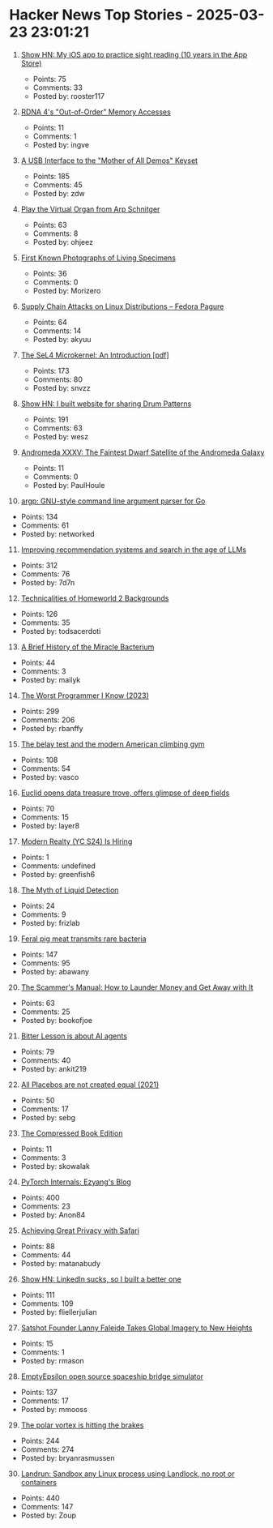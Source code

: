# Hacker News Top Stories - 2025-03-23 23:01:21

1. [Show HN: My iOS app to practice sight reading (10 years in the App Store)](https://apps.apple.com/us/app/notes-sight-reading-trainer/id874386416)
   - Points: 75
   - Comments: 33
   - Posted by: rooster117

2. [RDNA 4's "Out-of-Order" Memory Accesses](https://chipsandcheese.com/p/rdna-4s-out-of-order-memory-accesses)
   - Points: 11
   - Comments: 1
   - Posted by: ingve

3. [A USB Interface to the "Mother of All Demos" Keyset](https://www.righto.com/2025/03/mother-of-all-demos-usb-keyset-interface.html)
   - Points: 185
   - Comments: 45
   - Posted by: zdw

4. [Play the Virtual Organ from Arp Schnitger](https://www.orgelstadt-hamburg.de/play-arp/)
   - Points: 63
   - Comments: 8
   - Posted by: ohjeez

5. [First Known Photographs of Living Specimens](https://www.inaturalist.org/projects/first-known-photographs-of-living-specimens)
   - Points: 36
   - Comments: 0
   - Posted by: Morizero

6. [Supply Chain Attacks on Linux Distributions – Fedora Pagure](https://fenrisk.com/pagure)
   - Points: 64
   - Comments: 14
   - Posted by: akyuu

7. [The SeL4 Microkernel: An Introduction [pdf]](https://sel4.systems/About/seL4-whitepaper.pdf)
   - Points: 173
   - Comments: 80
   - Posted by: snvzz

8. [Show HN: I built website for sharing Drum Patterns](http://drumpatterns.onether.com)
   - Points: 191
   - Comments: 63
   - Posted by: wesz

9. [Andromeda XXXV: The Faintest Dwarf Satellite of the Andromeda Galaxy](https://iopscience.iop.org/article/10.3847/2041-8213/adb433)
   - Points: 11
   - Comments: 0
   - Posted by: PaulHoule

10. [argp: GNU-style command line argument parser for Go](https://github.com/tdewolff/argp)
   - Points: 134
   - Comments: 61
   - Posted by: networked

11. [Improving recommendation systems and search in the age of LLMs](https://eugeneyan.com/writing/recsys-llm/)
   - Points: 312
   - Comments: 76
   - Posted by: 7d7n

12. [Technicalities of Homeworld 2 Backgrounds](https://simonschreibt.de/gat/homeworld-2-backgrounds/)
   - Points: 126
   - Comments: 35
   - Posted by: todsacerdoti

13. [A Brief History of the Miracle Bacterium](https://www.asimov.press/p/miracle-bacterium)
   - Points: 44
   - Comments: 3
   - Posted by: mailyk

14. [The Worst Programmer I Know (2023)](https://dannorth.net/the-worst-programmer/)
   - Points: 299
   - Comments: 206
   - Posted by: rbanffy

15. [The belay test and the modern American climbing gym](https://www.climbing.com/people/peter-mayfield-belay-test-modern-american-climbing-gym-history/)
   - Points: 108
   - Comments: 54
   - Posted by: vasco

16. [Euclid opens data treasure trove, offers glimpse of deep fields](https://www.esa.int/Science_Exploration/Space_Science/Euclid/Euclid_opens_data_treasure_trove_offers_glimpse_of_deep_fields)
   - Points: 70
   - Comments: 15
   - Posted by: layer8

17. [Modern Realty (YC S24) Is Hiring](https://www.workatastartup.com/jobs/66546)
   - Points: 1
   - Comments: undefined
   - Posted by: greenfish6

18. [The Myth of Liquid Detection](https://eclecticlight.co/2025/03/16/last-week-on-my-mac-the-myth-of-liquid-detection/)
   - Points: 24
   - Comments: 9
   - Posted by: frizlab

19. [Feral pig meat transmits rare bacteria](https://arstechnica.com/health/2025/03/florida-man-eats-feral-pig-meat-contracts-rare-biothreat-bacteria/)
   - Points: 147
   - Comments: 95
   - Posted by: abawany

20. [The Scammer's Manual: How to Launder Money and Get Away with It](https://www.nytimes.com/2025/03/23/world/asia/cambodia-money-laundering-huione.html)
   - Points: 63
   - Comments: 25
   - Posted by: bookofjoe

21. [Bitter Lesson is about AI agents](https://ankitmaloo.com/bitter-lesson/)
   - Points: 79
   - Comments: 40
   - Posted by: ankit219

22. [All Placebos are not created equal (2021)](https://www.samstack.io/p/all-placebos-are-not-created-equal)
   - Points: 50
   - Comments: 17
   - Posted by: sebg

23. [The Compressed Book Edition](https://solar.lowtechmagazine.com/2025/03/the-compressed-book-edition/)
   - Points: 11
   - Comments: 3
   - Posted by: skowalak

24. [PyTorch Internals: Ezyang's Blog](https://blog.ezyang.com/2019/05/pytorch-internals/)
   - Points: 400
   - Comments: 23
   - Posted by: Anon84

25. [Achieving Great Privacy with Safari](https://matanabudy.com/achieving-great-privacy-with-safari/)
   - Points: 88
   - Comments: 44
   - Posted by: matanabudy

26. [Show HN: LinkedIn sucks, so I built a better one](https://heyopenspot.com/)
   - Points: 111
   - Comments: 109
   - Posted by: fliellerjulian

27. [Satshot Founder Lanny Faleide Takes Global Imagery to New Heights](https://www.croplife.com/precision-tech/satshot/)
   - Points: 15
   - Comments: 1
   - Posted by: rmason

28. [EmptyEpsilon open source spaceship bridge simulator](https://daid.github.io/EmptyEpsilon/)
   - Points: 137
   - Comments: 17
   - Posted by: mmooss

29. [The polar vortex is hitting the brakes](https://www.climate.gov/news-features/blogs/polar-vortex/polar-vortex-hitting-brakes)
   - Points: 244
   - Comments: 274
   - Posted by: bryanrasmussen

30. [Landrun: Sandbox any Linux process using Landlock, no root or containers](https://github.com/Zouuup/landrun)
   - Points: 440
   - Comments: 147
   - Posted by: Zoup

